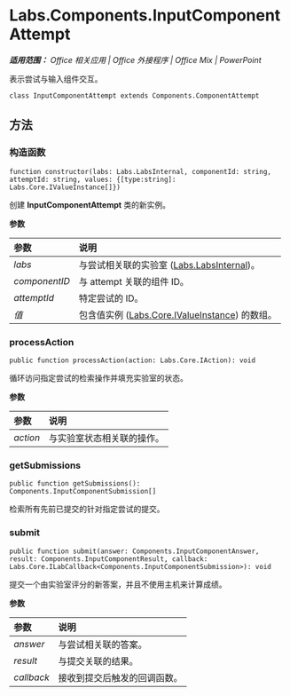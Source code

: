 
# Labs.Components.InputComponentAttempt

 _**适用范围：** Office 相关应用 | Office 外接程序 | Office Mix | PowerPoint_

表示尝试与输入组件交互。

```
class InputComponentAttempt extends Components.ComponentAttempt
```


## 方法




### 构造函数

 `function constructor(labs: Labs.LabsInternal, componentId: string, attemptId: string, values: {[type:string]: Labs.Core.IValueInstance[]})`

创建 **InputComponentAttempt** 类的新实例。

 **参数**


|参数|说明|
|:-----|:-----|
| _labs_|与尝试相关联的实验室 ([Labs.LabsInternal](http://msdn.microsoft.com/library/599fb2c4-bb16-4422-84ad-10ed85a14018.aspx))。|
| _componentID_|与 attempt 关联的组件 ID。|
| _attemptId_|特定尝试的 ID。|
| _值_|包含值实例 ([Labs.Core.IValueInstance](../../reference/office-mix/labs.core.ivalueinstance.md)) 的数组。|

### processAction

 `public function processAction(action: Labs.Core.IAction): void`

循环访问指定尝试的检索操作并填充实验室的状态。

 **参数**


|参数|说明|
|:-----|:-----|
| _action_|与实验室状态相关联的操作。|

### getSubmissions

 `public function getSubmissions(): Components.InputComponentSubmission[]`

检索所有先前已提交的针对指定尝试的提交。


### submit

 `public function submit(answer: Components.InputComponentAnswer, result: Components.InputComponentResult, callback: Labs.Core.ILabCallback<Components.InputComponentSubmission>): void`

提交一个由实验室评分的新答案，并且不使用主机来计算成绩。

 **参数**


|参数|说明|
|:-----|:-----|
| _answer_|与尝试相关联的答案。|
| _result_|与提交关联的结果。|
| _callback_|接收到提交后触发的回调函数。|
